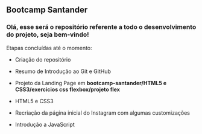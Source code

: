 ## Bootcamp Santander

### Olá, esse será o repositório referente a todo o desenvolvimento do projeto, seja bem-vindo!

Etapas concluídas até o momento:

- Criação do repositório
- Resumo de Introdução ao Git e GitHub

- Projeto da Landing Page em **bootcamp-santander/HTML5 e CSS3/exercicios css flexbox/projeto flex**

- HTML5 e CSS3

- Recriação da página inicial do Instagram com algumas customizações

- Introdução a JavaScript
